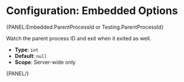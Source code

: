# Configuration: Embedded Options

{PANEL:Embedded.ParentProcessId or Testing.ParentProcessId}

Watch the parent process ID and exit when it exited as well.

- **Type**: `int`
- **Default**: `null`
- **Scope**: Server-wide only

{PANEL/}
